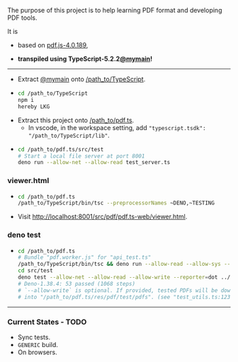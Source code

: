 The purpose of this project is to help learning PDF format and developing PDF tools.

It is

* based on [pdf.js-4.0.189](https://github.com/mozilla/pdf.js/tree/v4.0.189),

* **transpiled using TypeScript-5.2.2[@mymain](https://github.com/nmtigor/TypeScript/tree/mymain/PRs)!**

--------------------------------------------------------------------------------

* Extract [@mymain](https://github.com/nmtigor/TypeScript) onto <ins>/path_to/TypeScript</ins>.
* 
  ```bash
  cd /path_to/TypeScript
  npm i
  hereby LKG
  ```
* Extract this project onto <ins>/path_to/pdf.ts</ins>.
  * In vscode, in the workspace setting, add `"typescript.tsdk": "/path_to/TypeScript/lib"`.
* 
  ```bash
  cd /path_to/pdf.ts/src/test
  # Start a local file server at port 8001
  deno run --allow-net --allow-read test_server.ts 
  ```

### viewer.html

* 
  ```bash
  cd /path_to/pdf.ts
  /path_to/TypeScript/bin/tsc --preprocessorNames ~DENO,~TESTING
  ```
* Visit <ins>h</ins><ins>ttp://localhost:8001/src/pdf/pdf.ts-web/viewer.html</ins>.

### deno test

* 
  ```bash
  cd /path_to/pdf.ts
  # Bundle "pdf.worker.js" for "api_test.ts"
  /path_to/TypeScript/bin/tsc && deno run --allow-read --allow-sys --allow-env --allow-run util/bundle.ts gen/pdf/pdf.ts-src/pdf.worker.js
  cd src/test
  deno test --allow-net --allow-read --allow-write --reporter=dot ../pdf
  # Deno-1.38.4: 53 passed (1068 steps)
  # `--allow-write` is optional. If provided, tested PDFs will be downloaded
  # into "/path_to/pdf.ts/res/pdf/test/pdfs". (see "test_utils.ts:123")
  ```

--------------------------------------------------------------------------------

### Current States - TODO

* Sync tests.
* `GENERIC` build.
* On browsers.